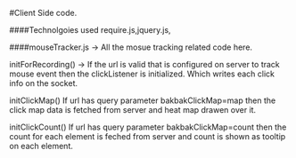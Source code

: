 #Client Side code.

####Technolgoies used
require.js,jquery.js,

####mouseTracker.js -> 
All the mosue tracking related code here.

initForRecording() ->
If the url is valid that is configured on server to track mouse event then the clickListener is initialized. Which writes each click info on the socket.

initClickMap()
If url has query parameter bakbakClickMap=map then the click map data is fetched from server and heat map drawen over it.

initClickCount()
If url has query parameter bakbakClickMap=count then the count for each element is feched from server and count is shown as tooltip on each element. 
